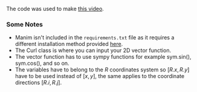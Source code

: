 The code was used to make [this video](link).

### Some Notes
- Manim isn't included in the `requirements.txt` file as it requires a different installation method provided [here](https://docs.manim.community/en/stable/installation.html).
- The Curl class is where you can input your 2D vector function.
- The vector function has to use sympy functions for example sym.sin(), sym.cos(), and so on.
- The variables have to belong to the $R$ coordinates system so $[R.x, R.y]$ have to be used instead of $[x, y]$, the same applies to the coordinate directions $[R.i, R.j]$.